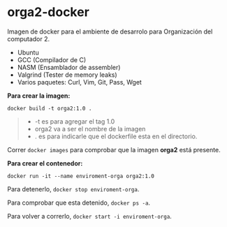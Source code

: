 # orga2-docker

Imagen de docker para el ambiente de desarrolo para Organización del computador 2.

- Ubuntu
- GCC (Compilador de C)
- NASM (Ensamblador de assembler)
- Valgrind (Tester de memory leaks)
- Varios paquetes: Curl, Vim, Git, Pass, Wget

**Para crear la imagen:**

```
docker build -t orga2:1.0 .
```
> - -t es para agregar el tag 1.0
> - orga2 va a ser el nombre de la imagen
> - . es para indicarle que el dockerfile esta en el directorio.

Correr `docker images` para comprobar que la imagen **orga2** está presente.

**Para crear el contenedor:**

``` 
docker run -it --name enviroment-orga orga2:1.0
```

Para detenerlo, `docker stop enviroment-orga`.

Para comprobar que esta detenido, `docker ps -a`.

Para volver a correrlo, `docker start -i enviroment-orga`.
